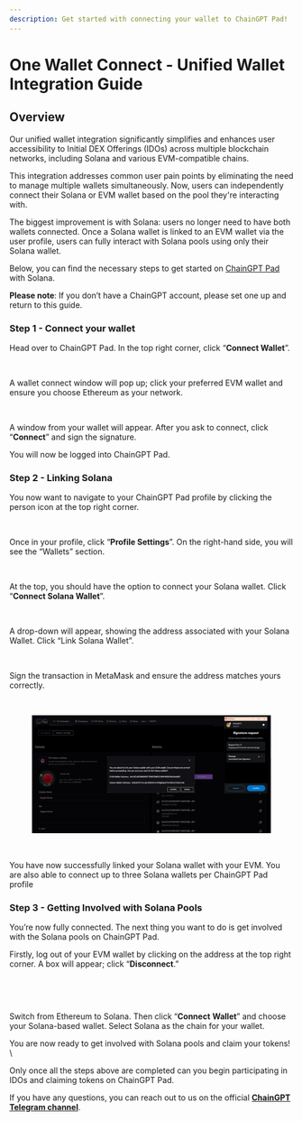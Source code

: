 ```yaml
---
description: Get started with connecting your wallet to ChainGPT Pad!
---
```


# One Wallet Connect - Unified Wallet Integration Guide

## Overview

Our unified wallet integration significantly simplifies and enhances user accessibility to Initial DEX Offerings (IDOs) across multiple blockchain networks, including Solana and various EVM-compatible chains.&#x20;

This integration addresses common user pain points by eliminating the need to manage multiple wallets simultaneously. Now, users can independently connect their Solana or EVM wallet based on the pool they're interacting with.

The biggest improvement is with Solana: users no longer need to have both wallets connected. Once a Solana wallet is linked to an EVM wallet via the user profile, users can fully interact with Solana pools using only their Solana wallet.

Below, you can find the necessary steps to get started on [ChainGPT Pad](https://app.gitbook.com/u/vt7ouO7Toga7R4fjv601TLYsQCx2) with Solana.

**Please note**: If you don’t have a ChainGPT account, please set one up and return to this guide.



### Step 1 - Connect your wallet

Head over to ChainGPT Pad. In the top right corner, click “**Connect Wallet**”.&#x20;

<figure><img src="https://lh7-rt.googleusercontent.com/docsz/AD_4nXdXB-VoPc1Z12YR5ThYEzEJhVf7tPj4fPVtZ1KcT8-uw4UdEO8Mbkvece38lGrGlUKNPRVXRdlZN1JRnZs6qUAFwF06yysJiSHuHkiZ7q1Cjhxj5iZNtxjTi__FR6HFhZuUPWVKuQ?key=6LnOTJypQT-70kHu9TDQiOH5" alt=""><figcaption></figcaption></figure>

A wallet connect window will pop up; click your preferred EVM wallet and ensure you choose Ethereum as your network.

<figure><img src="https://lh7-rt.googleusercontent.com/docsz/AD_4nXcPJECzzj_UPpVD6deqMwPdtwymdOIbER83pldHawu5swIBUI68AxyfFXFXSKlyjP05jlkYwE9NqSs0ErPpm8EEq-JIhl7rnLZ552z0asoQB2G_umH67Xhlq7es7eJCzhfYovkDQQ?key=6LnOTJypQT-70kHu9TDQiOH5" alt=""><figcaption></figcaption></figure>

A window from your wallet will appear. After you ask to connect, click “**Connect**” and sign the signature.

You will now be logged into ChainGPT Pad.&#x20;



### Step 2 - Linking Solana&#x20;

You now want to navigate to your ChainGPT Pad profile by clicking the person icon at the top right corner.&#x20;

<figure><img src="https://lh7-rt.googleusercontent.com/docsz/AD_4nXd7FJUCH4s4PlBdGeAVvDk_lYF2AHJsSX3bwG7Ehn9KhUQeqhh-XAbXiJXNz-QlveKLS4cBGPlEv_ESKK7fbydsFXLj1cWL3WrCxtr5d8NZEbJB8oBkQCI5ruIEF2oIVKLO6zf9Eg?key=6LnOTJypQT-70kHu9TDQiOH5" alt=""><figcaption></figcaption></figure>

Once in your profile, click “**Profile Settings**”. On the right-hand side, you will see the “Wallets” section.&#x20;

<figure><img src="https://lh7-rt.googleusercontent.com/docsz/AD_4nXdudgkkCC35P7Fn5u36UKGbIbPST3GlB0yCLw9c3QjE4I-5rLWqpU_YVtAarDrXqfDwbOHc3jdtOV5veizdQD4pLlOLLGVVOrjlBqdgXjfXmtV96Fr57vMetfA78r0YplqWFaZR?key=6LnOTJypQT-70kHu9TDQiOH5" alt=""><figcaption></figcaption></figure>

At the top, you should have the option to connect your Solana wallet. Click “**Connect Solana Wallet**”.

<figure><img src="https://lh7-rt.googleusercontent.com/docsz/AD_4nXdqRyeqjUQjUJZINfje4nyipDtOv5bJgpFknk0W1sNDe7nU0VkYpO5KKn8LppJnWe8CMpqXjssXa3ytQORdBU0GG-9q6x7aWksgwwFhOuyv1nIESgdt4sWBLjGhwZ_-okSjgYea?key=6LnOTJypQT-70kHu9TDQiOH5" alt=""><figcaption></figcaption></figure>

A drop-down will appear, showing the address associated with your Solana Wallet. Click “Link Solana Wallet”.&#x20;

<figure><img src="https://lh7-rt.googleusercontent.com/docsz/AD_4nXcJlk-kST7da2vIbgCBD-Yz9iCrhN8dyvfUjGyVusfY5nuJPQ37ktawpOTwRdOoea8XCqJUhjjOkWFn2TV5d6jQcJHFF2TCRBjRzhKDZBxqzonoR158BW4ITWjuhtC0-RlKw4DC?key=6LnOTJypQT-70kHu9TDQiOH5" alt=""><figcaption></figcaption></figure>

Sign the transaction in MetaMask and ensure the address matches yours correctly.

<figure><img src="https://lh7-rt.googleusercontent.com/docsz/AD_4nXcCdMlbxV830clyVkwS8OM59cTyj77H2YFCleqKVE_JR3kJvVO-sXXk7lAUrbANg25Va-YToL-oyx6aFd4nw9OZtLULshdQlK-MbBFOnoCToM4SIKFpmRF92A5tiS-UV7i0tAUJhQ?key=6LnOTJypQT-70kHu9TDQiOH5" alt=""><figcaption></figcaption></figure>

<figure><img src="../../.gitbook/assets/image.png" alt=""><figcaption></figcaption></figure>

<figure><img src="https://lh7-rt.googleusercontent.com/docsz/AD_4nXf8FsXm38Z-lUy9xJPUzfi7z2r8WQGYj8FtjKcxMBZaLuxiR24Zz0aL6KfVTtdAsJfvwXs4NuxEGAFchu-Yc79TEHX_wzQRopCYnpbtMnNvbx1gVDZjHpFdDy0VNIR74n_JkQJQug?key=6LnOTJypQT-70kHu9TDQiOH5" alt=""><figcaption></figcaption></figure>

You have now successfully linked your Solana wallet with your EVM. You are also able to connect up to three Solana wallets per ChainGPT Pad profile



### Step 3 - Getting Involved with Solana Pools

You’re now fully connected. The next thing you want to do is get involved with the Solana pools on ChainGPT Pad.

Firstly, log out of your EVM wallet by clicking on the address at the top right corner. A box will appear; click “**Disconnect**.”&#x20;

<figure><img src="https://lh7-rt.googleusercontent.com/docsz/AD_4nXdwyKmSQDu2lSfKVQXDg2ycqJsuhTW4QsioY125lOeON_L6_XxATGxLDBj_UFyHw6QKjGgJXwMh_pbW5ZDHvNbH-z4odfj4IXiMfZo_d3vB80W2qlKsIYAHQ8JE-Khm9C_Rgrpg-Q?key=6LnOTJypQT-70kHu9TDQiOH5" alt=""><figcaption></figcaption></figure>

<figure><img src="https://lh7-rt.googleusercontent.com/docsz/AD_4nXcroTEnr_0NHxiqK6OKwr2gzqi6REtmKvuSIjP7qh_prWG6ob7pKsGIDz8KVcxH6a7qNnTEopw4nNLKPs6bvpuLi96XTrN64y2dDQu6LkrwdK8odq0BkeaCcqGJsXOpB5XpPWQ5?key=6LnOTJypQT-70kHu9TDQiOH5" alt=""><figcaption></figcaption></figure>

Switch from Ethereum to Solana. Then click “**Connect** **Wallet**” and choose your Solana-based wallet. Select Solana as the chain for your wallet.&#x20;

You are now ready to get involved with Solana pools and claim your tokens! \


Only once all the steps above are completed can you begin participating in IDOs and claiming tokens on ChainGPT Pad.&#x20;

If you have any questions, you can reach out to us on the official [**ChainGPT Telegram channel**](https://t.me/ChainGPT).&#x20;
